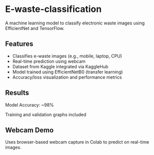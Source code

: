 # E-waste-classification
 A machine learning model to classify electronic waste images using EfficientNet and TensorFlow.

 ## Features

- Classifies e-waste images (e.g., mobile, laptop, CPU)
- Real-time prediction using webcam
- Dataset from Kaggle integrated via KaggleHub
- Model trained using EfficientNetB0 (transfer learning)
- Accuracy/loss visualization and performance metrics

## Results
Model Accuracy: ~98%

Training and validation graphs included

## Webcam Demo
Uses browser-based webcam capture in Colab to predict on real-time images.

